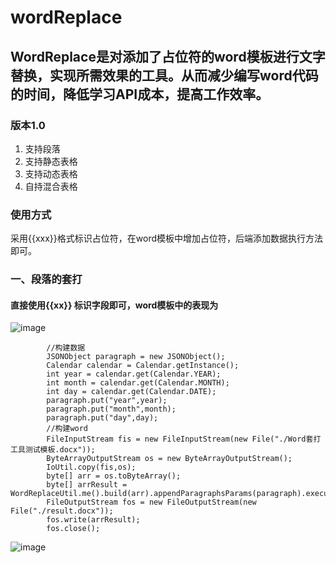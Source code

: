 # wordReplace

## WordReplace是对添加了占位符的word模板进行文字替换，实现所需效果的工具。从而减少编写word代码的时间，降低学习API成本，提高工作效率。

### 版本1.0

1. 支持段落
2. 支持静态表格
3. 支持动态表格
4. 自持混合表格

### 使用方式
采用{{xxx}}格式标识占位符，在word模板中增加占位符，后端添加数据执行方法即可。
### 一、段落的套打
#### 直接使用{{xx}} 标识字段即可，word模板中的表现为
![image](https://user-images.githubusercontent.com/55369986/201274816-8c32bc9f-de19-4ec8-b7b4-90e3e8617202.png)
```
        //构建数据
        JSONObject paragraph = new JSONObject();
        Calendar calendar = Calendar.getInstance();
        int year = calendar.get(Calendar.YEAR);
        int month = calendar.get(Calendar.MONTH);
        int day = calendar.get(Calendar.DATE);
        paragraph.put("year",year);
        paragraph.put("month",month);
        paragraph.put("day",day);
        //构建word
        FileInputStream fis = new FileInputStream(new File("./Word套打工具测试模板.docx"));
        ByteArrayOutputStream os = new ByteArrayOutputStream();
        IoUtil.copy(fis,os);
        byte[] arr = os.toByteArray();
        byte[] arrResult = WordReplaceUtil.me().build(arr).appendParagraphsParams(paragraph).execute();
        FileOutputStream fos = new FileOutputStream(new File("./result.docx"));
        fos.write(arrResult);
        fos.close();
```
![image](https://user-images.githubusercontent.com/55369986/201275218-8740ce4d-8b46-41d6-95dd-af23236463a5.png)

